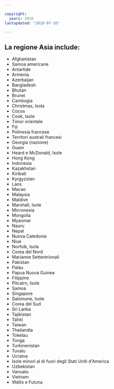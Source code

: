 ```yaml
---

copyright:
  years: 2018
lastupdated: "2018-07-26"

---
```



## La regione Asia include:

* Afghanistan
* Samoa americane
* Antartide
* Armenia
* Azerbaijan
* Bangladesh
* Bhutan
* Brunei
* Cambogia
* Christmas, Isola
* Cocos
* Cook, Isole
* Timor orientale
* Fiji
* Polinesia francese
* Territori australi francesi
* Georgia (nazione)
* Guam
* Heard e McDonald, Isole
* Hong Kong
* Indonesia
* Kazakhstan
* Kiribati
* Kyrgyzstan
* Laos
* Macao
* Malaysia
* Maldive
* Marshall, Isole
* Micronesia
* Mongolia
* Myanmar
* Nauru
* Nepal
* Nuova Caledonia
* Niue
* Norfolk, Isola
* Corea del Nord
* Marianne Settentrionali
* Pakistan
* Palau
* Papua Nuova Guinea
* Filippine
* Pitcairn, Isole
* Samoa
* Singapore
* Salomone, Isole
* Corea del Sud
* Sri Lanka
* Tajikistan
* Tahiti
* Taiwan
* Thailandia
* Tokelau
* Tonga
* Turkmenistan
* Tuvalu
* Ucraina
* Isole minori al di fuori degli Stati Uniti d'America
* Uzbekistan
* Vanuatu
* Vietnam
* Wallis e Futuna
